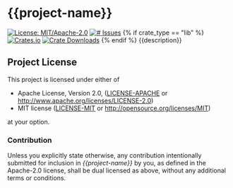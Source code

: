 # {{project-name}}
[![License: MIT/Apache-2.0](https://img.shields.io/badge/license-MIT%2FApache--2.0-blue.svg)](LICENSE-MIT)
[![# Issues](https://img.shields.io/github/issues/{{username}}/{{project-name}}.svg?logo=github)](https://github.com/{{username}}/{{project-name}}/issues)
{% if crate_type == "lib" %}[![Crates.io](https://img.shields.io/crates/v/{{project-name}}.svg?logo=rust)](https://crates.io/crates/{{project-name}})
[![Crate Downloads](https://img.shields.io/crates/d/{{project-name}}.svg?logo=azure-artifacts)](https://crates.io/crates/{{project-name}})
{% endif %}
{{description}}

## Project License
This project is licensed under either of

- Apache License, Version 2.0, ([LICENSE-APACHE](LICENSE-APACHE) or
  http://www.apache.org/licenses/LICENSE-2.0)
- MIT license ([LICENSE-MIT](LICENSE-MIT) or
  http://opensource.org/licenses/MIT)

at your option.

### Contribution
Unless you explicitly state otherwise, any contribution intentionally submitted
for inclusion in *{{project-name}}* by you, as defined in the Apache-2.0 license,
shall be dual licensed as above, without any additional terms or conditions.
